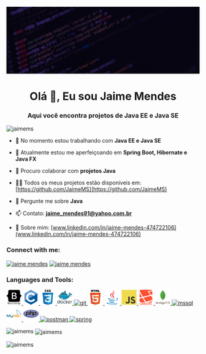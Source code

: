 ![banner](https://github.com/JaimeMS/JaimeMS/blob/main/img/banner4.png)

<h1 align="center">Olá 👋, Eu sou Jaime Mendes</h1>
<h3 align="center">Aqui você encontra projetos de Java EE e Java SE</h3>

<p align="left"> <img src="https://komarev.com/ghpvc/?username=jaimems&label=Profile%20views&color=0e75b6&style=flat" alt="jaimems" /> </p>

- 🔭 No momento estou trabalhando com **Java EE e Java SE**

- 🌱 Atualmente estou me aperfeiçoando em **Spring Boot, Hibernate e Java FX**

- 👯 Procuro colaborar com **projetos Java**

- 👨‍💻 Todos os meus projetos estão disponíveis em: [https://github.com/JaimeMS](https://github.com/JaimeMS)

- 💬 Pergunte me sobre **Java**

- 📫 Contato: **jaime_mendes91@yahoo.com.br**

- 📄 Sobre mim: [www.linkedin.com/in/jaime-mendes-474722106](www.linkedin.com/in/jaime-mendes-474722106)

<h3 align="left">Connect with me:</h3>
<p align="left">
<a href="https://linkedin.com/in/jaime mendes" target="blank"><img align="center" src="https://raw.githubusercontent.com/rahuldkjain/github-profile-readme-generator/master/src/images/icons/Social/linked-in-alt.svg" alt="jaime mendes" height="30" width="40" /></a>
<a href="https://fb.com/jaime mendes" target="blank"><img align="center" src="https://raw.githubusercontent.com/rahuldkjain/github-profile-readme-generator/master/src/images/icons/Social/facebook.svg" alt="jaime mendes" height="30" width="40" /></a>
</p>

<h3 align="left">Languages and Tools:</h3>
<p align="left"> <a href="https://getbootstrap.com" target="_blank" rel="noreferrer"> <img src="https://raw.githubusercontent.com/devicons/devicon/master/icons/bootstrap/bootstrap-plain-wordmark.svg" alt="bootstrap" width="40" height="40"/> </a> <a href="https://www.cprogramming.com/" target="_blank" rel="noreferrer"> <img src="https://raw.githubusercontent.com/devicons/devicon/master/icons/c/c-original.svg" alt="c" width="40" height="40"/> </a> <a href="https://www.w3schools.com/css/" target="_blank" rel="noreferrer"> <img src="https://raw.githubusercontent.com/devicons/devicon/master/icons/css3/css3-original-wordmark.svg" alt="css3" width="40" height="40"/> </a> <a href="https://www.docker.com/" target="_blank" rel="noreferrer"> <img src="https://raw.githubusercontent.com/devicons/devicon/master/icons/docker/docker-original-wordmark.svg" alt="docker" width="40" height="40"/> </a> <a href="https://git-scm.com/" target="_blank" rel="noreferrer"> <img src="https://www.vectorlogo.zone/logos/git-scm/git-scm-icon.svg" alt="git" width="40" height="40"/> </a> <a href="https://www.w3.org/html/" target="_blank" rel="noreferrer"> <img src="https://raw.githubusercontent.com/devicons/devicon/master/icons/html5/html5-original-wordmark.svg" alt="html5" width="40" height="40"/> </a> <a href="https://www.java.com" target="_blank" rel="noreferrer"> <img src="https://raw.githubusercontent.com/devicons/devicon/master/icons/java/java-original.svg" alt="java" width="40" height="40"/> </a> <a href="https://developer.mozilla.org/en-US/docs/Web/JavaScript" target="_blank" rel="noreferrer"> <img src="https://raw.githubusercontent.com/devicons/devicon/master/icons/javascript/javascript-original.svg" alt="javascript" width="40" height="40"/> </a> <a href="https://laravel.com/" target="_blank" rel="noreferrer"> <img src="https://raw.githubusercontent.com/devicons/devicon/master/icons/laravel/laravel-plain-wordmark.svg" alt="laravel" width="40" height="40"/> </a> <a href="https://www.mongodb.com/" target="_blank" rel="noreferrer"> <img src="https://raw.githubusercontent.com/devicons/devicon/master/icons/mongodb/mongodb-original-wordmark.svg" alt="mongodb" width="40" height="40"/> </a> <a href="https://www.microsoft.com/en-us/sql-server" target="_blank" rel="noreferrer"> <img src="https://www.svgrepo.com/show/303229/microsoft-sql-server-logo.svg" alt="mssql" width="40" height="40"/> </a> <a href="https://www.mysql.com/" target="_blank" rel="noreferrer"> <img src="https://raw.githubusercontent.com/devicons/devicon/master/icons/mysql/mysql-original-wordmark.svg" alt="mysql" width="40" height="40"/> </a> <a href="https://www.php.net" target="_blank" rel="noreferrer"> <img src="https://raw.githubusercontent.com/devicons/devicon/master/icons/php/php-original.svg" alt="php" width="40" height="40"/> </a> <a href="https://postman.com" target="_blank" rel="noreferrer"> <img src="https://www.vectorlogo.zone/logos/getpostman/getpostman-icon.svg" alt="postman" width="40" height="40"/> </a> <a href="https://spring.io/" target="_blank" rel="noreferrer"> <img src="https://www.vectorlogo.zone/logos/springio/springio-icon.svg" alt="spring" width="40" height="40"/> </a> </p>

<p><img align="left" src="https://github-readme-stats.vercel.app/api/top-langs?username=jaimems&show_icons=true&theme=dark&locale=en&layout=compact" alt="jaimems" /></p>

<p>&nbsp;<img align="center" src="https://github-readme-stats.vercel.app/api?username=jaimems&show_icons=true&theme=dark&locale=en" alt="jaimems" /></p>

<p><img align="center" src="https://github-readme-streak-stats.herokuapp.com/?user=jaimems&theme=dark" alt="jaimems" /></p>



